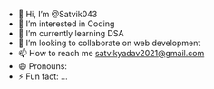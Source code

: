 - 👋 Hi, I’m @Satvik043
- 👀 I’m interested in Coding
- 🌱 I’m currently learning DSA
- 💞️ I’m looking to collaborate on web development
- 📫 How to reach me satvikyadav2021@gmail.com
- 😄 Pronouns: 
- ⚡ Fun fact: ...

<!---
Satvik043/Satvik043 is a ✨ special ✨ repository because its `README.md` (this file) appears on your GitHub profile.
You can click the Preview link to take a look at your changes.
--->

